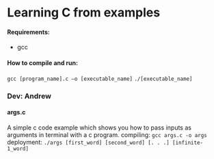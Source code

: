 # Learning C from examples

#### Requirements: 
* gcc

#### How to compile and run: 

`gcc [program_name].c –o [executable_name]`
`./[executable_name]`

### Dev: Andrew
#### args.c
A simple c code example which shows you how to pass inputs as arguments in terminal with a c program. 
compiling:
`gcc args.c -o args`
deployment:
`./args [first_word] [second_word] [. . .] [infinite-1_word]`